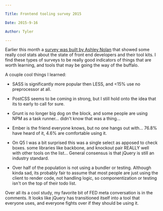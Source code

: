 ```yaml
---

Title: Frontend tooling survey 2015

Date: 2015-9-16

Author: Tyler

---
```


Earlier this month a [survey was built by Ashley Nolan](http://ashleynolan.co.uk/blog/frontend-tooling-survey-2015-results?utm_source=CSS-Weekly&utm_campaign=Issue-180&utm_medium=email) that showed some really cool stats about the state of front end developers and their tool kits. I find these types of surveys to be really good indicators of things that are worth learning, and tools that may be going the way of the buffalo.

A couple cool things I learned:

-   SASS is significantly more popular then LESS, and \<15% use no preprocessor at all.

-   PostCSS seems to be coming in strong, but I still hold onto the idea that its to early to call for sure.

-   Grunt is no longer big dog on the block, and some people are using NPM as a task runner\... didn\'t know that was a thing\...

-   Ember is the friend everyone knows, but no one hangs out with\... 76.8% have heard of it, 4.6% are comfortable using it.

-   On Q5 I was a bit surprised this was a single select as apposed to check boxes. some libraries like backbone, and knockout pair REALLY well with other tools on the list\... General consensus is that jQuery is still an industry standard.

-   Over half of the population is not using a bundler or testing. Although kinda sad, its probably fair to assume that most people are just using the client to render code, not handling logic, so componentization or testing isn\'t on the top of their todo list.

Over all its a cool study, my favorite bit of FED meta conversation is in the comments. It looks like jQuery has transitioned itself into a tool that everyone uses, and everyone fights over if they should be using it.